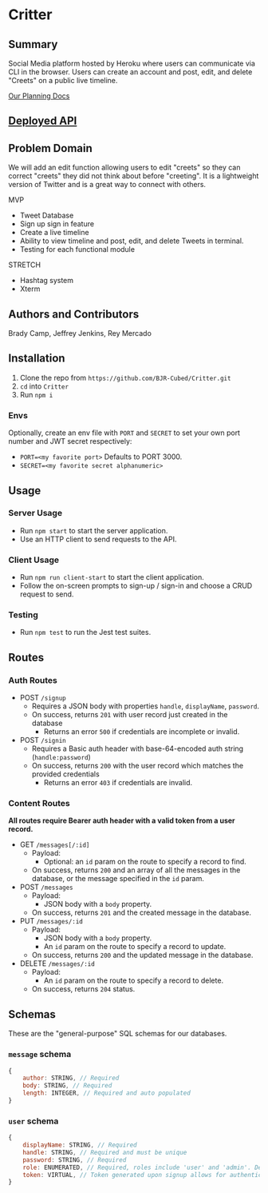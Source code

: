 # Critter

## Summary

Social Media platform hosted by Heroku where users can communicate via CLI in the browser. Users can create an account and post, edit, and delete "Creets" on a public live timeline.

[Our Planning Docs](https://github.com/BJR-Cubed/project-docs)

## [Deployed API](https://bjr-critter.herokuapp.com/)

## Problem Domain

We will add an edit function allowing users to edit "creets" so they can correct "creets" they did not think about before "creeting". It is a lightweight version of Twitter and is a great way to connect with others.

MVP

- Tweet Database
- Sign up sign in feature
- Create a live timeline
- Ability to view timeline and post, edit, and delete Tweets in terminal.
- Testing for each functional module

STRETCH

- Hashtag system
- Xterm

## Authors and Contributors

Brady Camp, Jeffrey Jenkins, Rey Mercado

## Installation

1. Clone the repo from `https://github.com/BJR-Cubed/Critter.git`
2. `cd` into `Critter`
3. Run `npm i`

### Envs

Optionally, create an env file with `PORT` and `SECRET` to set your own port number and JWT secret respectively:

- `PORT=<my favorite port>` Defaults to PORT 3000.
- `SECRET=<my favorite secret alphanumeric>`

## Usage

### Server Usage

- Run `npm start` to start the server application.
- Use an HTTP client to send requests to the API.

### Client Usage

- Run `npm run client-start` to start the client application.
- Follow the on-screen prompts to sign-up / sign-in and choose a CRUD request to send.

### Testing

- Run `npm test` to run the Jest test suites.

## Routes

### Auth Routes

- POST `/signup`
  - Requires a JSON body with properties `handle`, `displayName`, `password`.
  - On success, returns `201` with user record just created in the database
    - Returns an error `500` if credentials are incomplete or invalid.
- POST `/signin`
  - Requires a Basic auth header with base-64-encoded auth string (`handle:password`)
  - On success, returns `200` with the user record which matches the provided credentials
    - Returns an error `403` if credentials are invalid.

### Content Routes

**All routes require Bearer auth header with a valid token from a user record.**

- GET `/messages[/:id]`
  - Payload:
    - Optional: an `id` param on the route to specify a record to find.
  - On success, returns `200` and an array of all the messages in the database, or the message specified in the `id` param.
- POST `/messages`
  - Payload:
    - JSON body with a `body` property.
  - On success, returns `201` and the created message in the database.
- PUT `/messages/:id`
  - Payload:
    - JSON body with a `body` property.
    - An `id` param on the route to specify a record to update.
  - On success, returns `200` and the updated message in the database.
- DELETE `/messages/:id`
  - Payload:
    - An `id` param on the route to specify a record to delete.
  - On success, returns `204` status.

## Schemas

These are the "general-purpose" SQL schemas for our databases.

### `message` schema

```js
{
    author: STRING, // Required
    body: STRING, // Required
    length: INTEGER, // Required and auto populated
}
```

### `user` schema

```js
{
    displayName: STRING, // Required
    handle: STRING, // Required and must be unique
    password: STRING, // Required
    role: ENUMERATED, // Required, roles include 'user' and 'admin'. Default role is 'user'
    token: VIRTUAL, // Token generated upon signup allows for authentication upon HTTP requests
}
```

